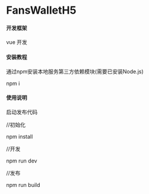 # FansWalletH5


#### 开发框架
vue 开发


#### 安装教程

通过npm安装本地服务第三方依赖模块(需要已安装Node.js)

npm i


#### 使用说明

启动发布代码

//初始化

npm install

//开发

npm run dev

//发布

npm run build



